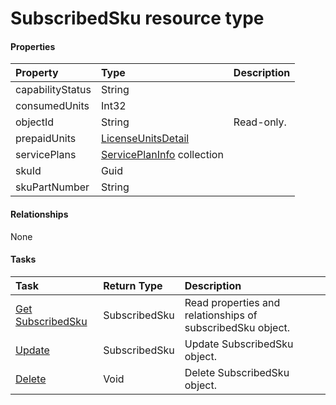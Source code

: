 # SubscribedSku resource type



#### Properties
| Property	   | Type	|Description|
|:---------------|:--------|:----------|
|capabilityStatus|String||
|consumedUnits|Int32||
|objectId|String| Read-only.|
|prepaidUnits|[LicenseUnitsDetail](licenseunitsdetail.md)||
|servicePlans|[ServicePlanInfo](serviceplaninfo.md) collection||
|skuId|Guid||
|skuPartNumber|String||

#### Relationships
None


#### Tasks

| Task		   | Return Type	|Description|
|:---------------|:--------|:----------|
|[Get SubscribedSku](../api/subscribedsku_get.md) | SubscribedSku |Read properties and relationships of subscribedSku object.|
|[Update](../api/subscribedsku_update.md) | SubscribedSku	|Update SubscribedSku object. |
|[Delete](../api/subscribedsku_delete.md) | Void	|Delete SubscribedSku object. |
